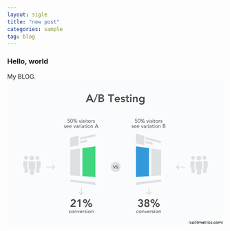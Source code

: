```yaml
---
layout: sigle
title: "new post"
categories: sample
tag: blog
---
```


### Hello, world

My BLOG.![ABTesting](../images/2024-06-18-first/ABTesting.png)
